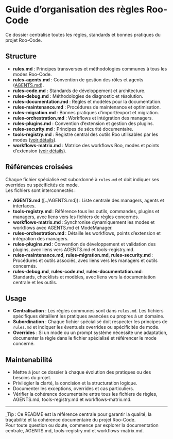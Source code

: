 # Guide d’organisation des règles Roo-Code

Ce dossier centralise toutes les règles, standards et bonnes pratiques du projet Roo-Code.

## Structure

- **rules.md** : Principes transverses et méthodologies communes à tous les modes Roo-Code.
- **rules-agents.md** : Convention de gestion des rôles et agents ([AGENTS.md](../AGENTS.md)).
- **rules-code.md** : Standards de développement et architecture.
- **rules-debug.md** : Méthodologies de diagnostic et résolution.
- **rules-documentation.md** : Règles et modèles pour la documentation.
- **rules-maintenance.md** : Procédures de maintenance et optimisation.
- **rules-migration.md** : Bonnes pratiques d’import/export et migration.
- **rules-orchestration.md** : Workflows et intégration des managers.
- **rules-plugins.md** : Convention d’extension et gestion des plugins.
- **rules-security.md** : Principes de sécurité documentaire.
- **tools-registry.md** : Registre central des outils Roo utilisables par les modes ([voir détails](tools-registry.md)).
- **workflows-matrix.md** : Matrice des workflows Roo, modes et points d’extension ([voir détails](workflows-matrix.md)).

## Références croisées

Chaque fichier spécialisé est subordonné à `rules.md` et doit indiquer ses overrides ou spécificités de mode.  
Les fichiers sont interconnectés :

- **AGENTS.md** ([../AGENTS.md]) : Liste centrale des managers, agents et interfaces.
- **tools-registry.md** : Référence tous les outils, commandes, plugins et managers, avec liens vers les fichiers de règles concernés.
- **workflows-matrix.md** : Synchronise dynamiquement les modes et workflows avec AGENTS.md et ModeManager.
- **rules-orchestration.md** : Détaille les workflows, points d’extension et intégration des managers.
- **rules-plugins.md** : Convention de développement et validation des plugins, avec liens vers AGENTS.md et tools-registry.md.
- **rules-maintenance.md**, **rules-migration.md**, **rules-security.md** : Procédures et outils associés, avec liens vers les managers et outils concernés.
- **rules-debug.md**, **rules-code.md**, **rules-documentation.md** : Standards, checklists et modèles, avec liens vers la documentation centrale et les outils.

## Usage

- **Centralisation** : Les règles communes sont dans `rules.md`. Les fichiers spécifiques détaillent les pratiques avancées ou propres à un domaine.
- **Subordination** : Chaque fichier spécialisé doit respecter les principes de `rules.md` et indiquer les éventuels overrides ou spécificités de mode.
- **Overrides** : Si un mode ou un prompt système nécessite une adaptation, documenter la règle dans le fichier spécialisé et référencer le mode concerné.

## Maintenabilité

- Mettre à jour ce dossier à chaque évolution des pratiques ou des besoins du projet.
- Privilégier la clarté, la concision et la structuration logique.
- Documenter les exceptions, overrides et cas particuliers.
- Vérifier la cohérence documentaire entre tous les fichiers de règles, AGENTS.md, tools-registry.md et workflows-matrix.md.

---

_Tip : Ce README est la référence centrale pour garantir la qualité, la traçabilité et la cohérence documentaire du projet Roo-Code.  
Pour toute question ou doute, commence par explorer la documentation centrale, AGENTS.md, tools-registry.md et workflows-matrix.md.